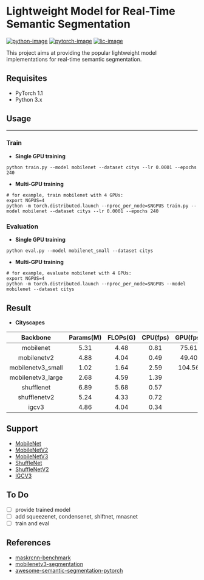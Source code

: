 # Lightweight Model for Real-Time Semantic Segmentation
[![python-image]][python-url]
[![pytorch-image]][pytorch-url]
[![lic-image]][lic-url]

This project aims at providing the popular lightweight model implementations for real-time semantic segmentation.

## Requisites
- PyTorch 1.1
- Python 3.x

## Usage
-----------------
### Train
- **Single GPU training**
```
python train.py --model mobilenet --dataset citys --lr 0.0001 --epochs 240
```
- **Multi-GPU training**
```
# for example, train mobilenet with 4 GPUs:
export NGPUS=4
python -m torch.distributed.launch --nproc_per_node=$NGPUS train.py --model mobilenet --dataset citys --lr 0.0001 --epochs 240
```

### Evaluation
- **Single GPU training**
```
python eval.py --model mobilenet_small --dataset citys
```
- **Multi-GPU training**
```
# for example, evaluate mobilenet with 4 GPUs:
export NGPUS=4
python -m torch.distributed.launch --nproc_per_node=$NGPUS --model mobilenet --dataset citys
```

## Result
- **Cityscapes**

|     Backbone      | Params(M) | FLOPs(G) | CPU(fps) | GPU(fps) | mIoU/pixACC |    Model    |
| :---------------: | :-------: | :------: | :------: | :------: | :---------: | :---------: |
|     mobilenet     |    5.31   |   4.48   |   0.81   |  75.61   | 0.521/0.907 | [GoogleDrive]() |
|    mobilenetv2    |    4.88   |   4.04   |   0.49   |  49.40   | 0.613/0.930 | [GoogleDrive]() |
| mobilenetv3_small |    1.02   |   1.64   |   2.59   |  104.56  | 0.529/0.908 | [GoogleDrive]() |
| mobilenetv3_large |    2.68   |   4.59   |   1.39   |          |             | [GoogleDrive]() |
|     shufflenet    |    6.89   |   5.68   |   0.57   |          |             | [GoogleDrive]() |
|    shufflenetv2   |    5.24   |   4.33   |   0.72   |          |             | [GoogleDrive]() |
|       igcv3       |    4.86   |   4.04   |   0.34   |          |             | [GoogleDrive]() |

## Support
- [MobileNet](https://arxiv.org/abs/1704.04861)
- [MobileNetV2](https://arxiv.org/abs/1801.04381)
- [MobileNetV3](https://arxiv.org/abs/1905.02244)
- [ShuffleNet](https://arxiv.org/abs/1707.01083)
- [ShuffleNetV2](https://arxiv.org/abs/1807.11164)
- [IGCV3](https://arxiv.org/pdf/1806.00178)


## To Do
- [ ] provide trained model
- [ ] add squeezenet, condensenet, shiftnet, mnasnet
- [ ] train and eval

## References
- [maskrcnn-benchmark](https://github.com/facebookresearch/maskrcnn-benchmark)
- [mobilenetv3-segmentation](https://github.com/Tramac/mobilenetv3-segmentation)
- [awesome-semantic-segmentation-pytorch](https://github.com/Tramac/awesome-semantic-segmentation-pytorch)

<!--
[![python-image]][python-url]
[![pytorch-image]][pytorch-url]
[![lic-image]][lic-url]
-->

[python-image]: https://img.shields.io/badge/Python-2.x|3.x-ff69b4.svg
[python-url]: https://www.python.org/
[pytorch-image]: https://img.shields.io/badge/PyTorch-1.0-2BAF2B.svg
[pytorch-url]: https://pytorch.org/
[lic-image]: http://dmlc.github.io/img/apache2.svg
[lic-url]: https://github.com/Tramac/mobilenetv3-segmentation/blob/master/LICENSE
